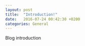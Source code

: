 ```yaml
---
layout: post
title:  "Introduction!"
date:   2016-07-24 00:42:30 +0200
categories: General
---
```


Blog introduction
